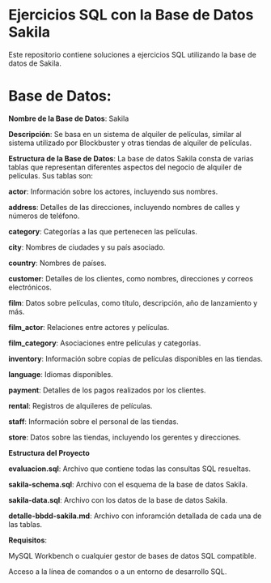 # Ejercicios SQL con la Base de Datos Sakila
Este repositorio contiene soluciones a ejercicios SQL utilizando la base de datos de Sakila. 
# Base de Datos:
**Nombre de la Base de Datos**: Sakila

**Descripción**: Se basa en un sistema de alquiler de películas, similar al sistema utilizado por Blockbuster y otras tiendas de alquiler de películas.

**Estructura de la Base de Datos**: La base de datos Sakila consta de varias tablas que representan diferentes aspectos del negocio de alquiler de películas. Sus tablas son:

**actor**: Información sobre los actores, incluyendo sus nombres.

**address**: Detalles de las direcciones, incluyendo nombres de calles y números de teléfono.

**category**: Categorías a las que pertenecen las películas.

**city**: Nombres de ciudades y su país asociado.

**country**: Nombres de países.

**customer**: Detalles de los clientes, como nombres, direcciones y correos electrónicos.

**film**: Datos sobre películas, como título, descripción, año de lanzamiento y más.

**film_actor**: Relaciones entre actores y películas.

**film_category**: Asociaciones entre películas y categorías.

**inventory**: Información sobre copias de películas disponibles en las tiendas.

**language**: Idiomas disponibles.

**payment**: Detalles de los pagos realizados por los clientes.

**rental**: Registros de alquileres de películas.

**staff**: Información sobre el personal de las tiendas.

**store**: Datos sobre las tiendas, incluyendo los gerentes y direcciones.


**Estructura del Proyecto**

**evaluacion.sql**: Archivo que contiene todas las consultas SQL resueltas.

**sakila-schema.sql**: Archivo con el esquema de la base de datos Sakila.

**sakila-data.sql**: Archivo con los datos de la base de datos Sakila.

**detalle-bbdd-sakila.md**: Archivo con inforamción detallada de cada una de las tablas.
    
**Requisitos**:

MySQL Workbench o cualquier gestor de bases de datos SQL compatible.

Acceso a la línea de comandos o a un entorno de desarrollo SQL.